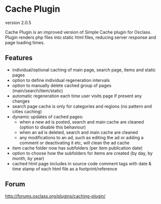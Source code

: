 Cache Plugin
============
version 2.0.5

Cache Plugin is an improved version of Simple Cache plugin for Osclass.
Plugin renders php files into static html files, reducing server response and page loading times.

Features
--------

- individual/optional caching of main page, search page, items and static pages
- option to define individual regeneration intervals
- option to manually delete cached group of pages (main/search/item/static)
- automatic regeneration each time user visits page if present any changes
- search page cache is only for categories and regions (no pattern and cities caching)
- dynamic updates of cached pages:
  - when a new ad is posted, search and main cache are cleaned (option to disable this behaviour)
  - when an ad is deleted, search and main cache are cleaned
  - any modifications to an ad, such as editing the ad or adding a comment or deactivating it etc, will clean the ad cache
- item cache folder now has subfolders (per item publication date)
- option to choose how the subfolders for items are created (by day, by month, by year)
- cached html page includes in source code comment tags with date & time stamp of each html file as a footprint/reference

Forum
-----
http://forums.osclass.org/plugins/caching-plugin/
